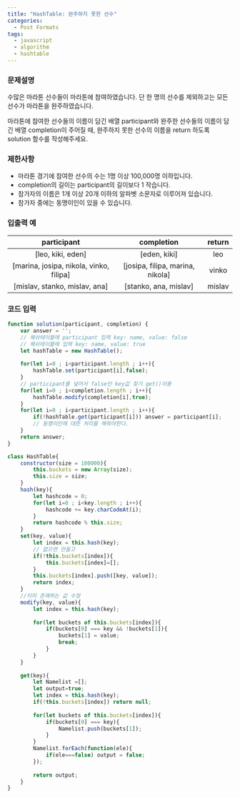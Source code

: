 ```yaml
---
title: "HashTable: 완주하지 못한 선수"
categories:
  - Post Formats
tags:
  - javascript
  - algorithm
  - hashtable
---
```

### 문제설명
수많은 마라톤 선수들이 마라톤에 참여하였습니다. 단 한 명의 선수를 제외하고는 모든 선수가 마라톤을 완주하였습니다.

마라톤에 참여한 선수들의 이름이 담긴 배열 participant와 완주한 선수들의 이름이 담긴 배열 completion이 주어질 때, 완주하지 못한 선수의 이름을 return 하도록 solution 함수를 작성해주세요.

### 제한사항
* 마라톤 경기에 참여한 선수의 수는 1명 이상 100,000명 이하입니다.
* completion의 길이는 participant의 길이보다 1 작습니다.
* 참가자의 이름은 1개 이상 20개 이하의 알파벳 소문자로 이루어져 있습니다.
* 참가자 중에는 동명이인이 있을 수 있습니다.

### 입출력 예
|participant|completion|return|
|:-------:|:-------:|:-------:|
| [leo, kiki, eden] | [eden, kiki] | leo|
| [marina, josipa, nikola, vinko, filipa] | [josipa, filipa, marina, nikola] | vinko |
| [mislav, stanko, mislav, ana] | [stanko, ana, mislav] | mislav |

### 코드 입력
```javascript
function solution(participant, completion) {
    var answer = '';
    // 해쉬테이블에 participant 입력 key: name, value: false
    // 해쉬테이블에 입력 key: name, value: true
    let hashTable = new HashTable();
    
    for(let i=0 ; i<participant.length ; i++){
        hashTable.set(participant[i],false);
    }
    // participant를 넣어서 false인 key값 찾기 get()이용
    for(let i=0 ; i<completion.length ; i++){
        hashTable.modify(completion[i],true);
    }
    for(let i=0 ; i<participant.length ; i++){
        if(!hashTable.get(participant[i])) answer = participant[i];
        // 동명이인에 대한 처리를 해줘야한다.
    }
    return answer;
}

class HashTable{
    constructor(size = 100000){
        this.buckets = new Array(size);
        this.size = size;
    }
    hash(key){
        let hashcode = 0;
        for(let i=0 ; i<key.length ; i++){
            hashcode += key.charCodeAt(i);
        }
        return hashcode % this.size;
    }
    set(key, value){
        let index = this.hash(key);
        // 없으면 만들고
        if(!this.buckets[index]){
            this.buckets[index]=[];
        }
        this.buckets[index].push([key, value]);
        return index;        
    }
    //이미 존재하는 값 수정
    modify(key, value){
        let index = this.hash(key);
        
        for(let buckets of this.buckets[index]){
            if(buckets[0] === key && !buckets[1]){
                buckets[1] = value;
                break;
            }
        }
    }
    
    get(key){
        let Namelist =[];
        let output=true;
        let index = this.hash(key);
        if(!this.buckets[index]) return null;
        
        for(let buckets of this.buckets[index]){    
            if(buckets[0] === key){
                Namelist.push(buckets[1]);
            }
        }
        Namelist.forEach(function(ele){
            if(ele===false) output = false;
        });
        
        return output;
    }
}
```